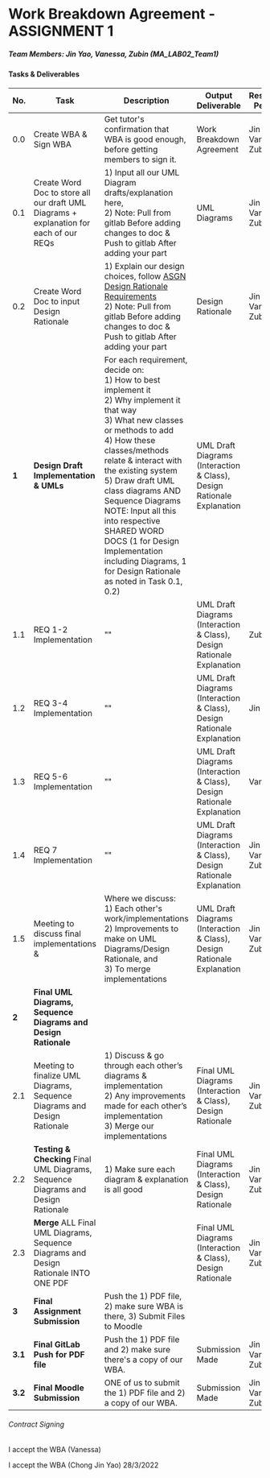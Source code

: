 # Work Breakdown Agreement - ASSIGNMENT 1
##### Team Members: Jin Yao, Vanessa, Zubin (MA_LAB02_Team1)

#### Tasks & Deliverables

| No. | Task      | Description | Output Deliverable | Responsible Person(s) | Deadline | Reviewer & Tester | Review/Test Dateline 
| ----------- | ----------- | ----------- | ----------- | ----------- | ----------- | ----------- | ----------- |
|0.0| Create WBA & Sign WBA | Get tutor's confirmation that WBA is good enough, before getting members to sign it. |  Work Breakdown Agreement | Jin Yao, Vanessa, Zubin | 28 Mar |  |  
|0.1| Create Word Doc to store all our draft UML Diagrams + explanation for each of our REQs | 1) Input all our UML Diagram drafts/explanation here, <br /> 2) Note: Pull from gitlab Before adding changes to doc & Push to gitlab After adding your part | UML Diagrams | Jin Yao, Vanessa, Zubin | 28 Mar |  |
|0.2| Create Word Doc to input Design Rationale | 1) Explain our design choices, follow [ASGN Design Rationale Requirements](https://edstem.org/au/courses/7559/lessons/19096/slides/135657) <br /> 2) Note: Pull from gitlab Before adding changes to doc & Push to gitlab After adding your part | Design Rationale | Jin Yao, Vanessa, Zubin | 28 Mar |  |
|**1**| **Design Draft Implementation & UMLs** | For each requirement, decide on: <br /> 1) How to best implement it <br /> 2) Why implement it that way <br /> 3) What new classes or methods to add <br /> 4) How these classes/methods relate & interact with the existing system <br /> 5) Draw draft UML class diagrams AND Sequence Diagrams <br /> NOTE: Input all this into respective SHARED WORD DOCS (1 for Design Implementation including Diagrams, 1 for Design Rationale as noted in Task 0.1, 0.2) | UML Draft Diagrams (Interaction & Class), Design Rationale Explanation | 
|1.1| REQ 1-2 Implementation | "" |  UML Draft Diagrams (Interaction & Class), Design Rationale Explanation | Zubin | 31 Mar | Jin Yao, Vanessa | 31 Mar
|1.2| REQ 3-4 Implementation | "" |  UML Draft Diagrams (Interaction & Class), Design Rationale Explanation | Jin Yao | 31 Mar | Vanessa, Zubin | 31 Mar
|1.3| REQ 5-6 Implementation | "" |  UML Draft Diagrams (Interaction & Class), Design Rationale Explanation | Vanessa | 31 Mar | Jin Yao, Zubin | 31 Mar
|1.4| REQ 7 Implementation | "" |  UML Draft Diagrams (Interaction & Class), Design Rationale Explanation | Jin Yao, Vanessa, Zubin | 31 Mar | Jin Yao, Vanessa, Zubin | 31 Mar
|1.5| Meeting to discuss final implementations & | Where we discuss: <br /> 1) Each other's work/implementations <br /> 2) Improvements to make on UML Diagrams/Design Rationale, and <br /> 3) To merge implementations |  UML Draft Diagrams (Interaction & Class), Design Rationale Explanation | Jin Yao, Vanessa, Zubin | 31 Mar | Jin Yao, Vanessa, Zubin | 31 Mar
|**2**| **Final UML Diagrams, Sequence Diagrams and Design Rationale** |  |  |  |  |  |
|2.1| Meeting to finalize UML Diagrams, Sequence Diagrams and Design Rationale | 1) Discuss & go through each other’s diagrams & implementation <br /> 2) Any improvements made for each other’s implementation <br /> 3) Merge our implementations | Final UML Diagrams (Interaction & Class), Design Rationale | Jin Yao, Vanessa, Zubin | 3 Apr | Jin Yao, Vanessa, Zubin | 3 Apr
|2.2| **Testing & Checking** Final UML Diagrams, Sequence Diagrams and Design Rationale | 1) Make sure each diagram & explanation is all good | Final UML Diagrams (Interaction & Class), Design Rationale | Jin Yao, Vanessa, Zubin | 4 Apr | Each person checks everything twice & report back | 5 Apr
|2.3| **Merge** ALL Final UML Diagrams, Sequence Diagrams and Design Rationale INTO ONE PDF |  | Final UML Diagrams (Interaction & Class), Design Rationale | Jin Yao, Vanessa, Zubin | 5 Apr
|**3**| **Final Assignment Submission** | Push the 1) PDF file, 2) make sure WBA is there, 3) Submit Files to Moodle |  |  |  |  | 
|**3.1**| **Final GitLab Push for PDF file** | Push the 1) PDF file and 2) make sure there's a copy of our WBA. | Submission Made | Jin Yao, Vanessa, Zubin | 8 Apr | Jin Yao, Vanessa, Zubin | 9 Apr 
|**3.2**| **Final Moodle Submission** | ONE of us to submit the 1) PDF file and 2) a copy of our WBA. | Submission Made | Jin Yao, Vanessa, Zubin | 8 Apr | Jin Yao, Vanessa, Zubin | 9 Apr


###### Contract Signing
I accept the WBA (Vanessa)

I accept the WBA (Chong Jin Yao) 28/3/2022
